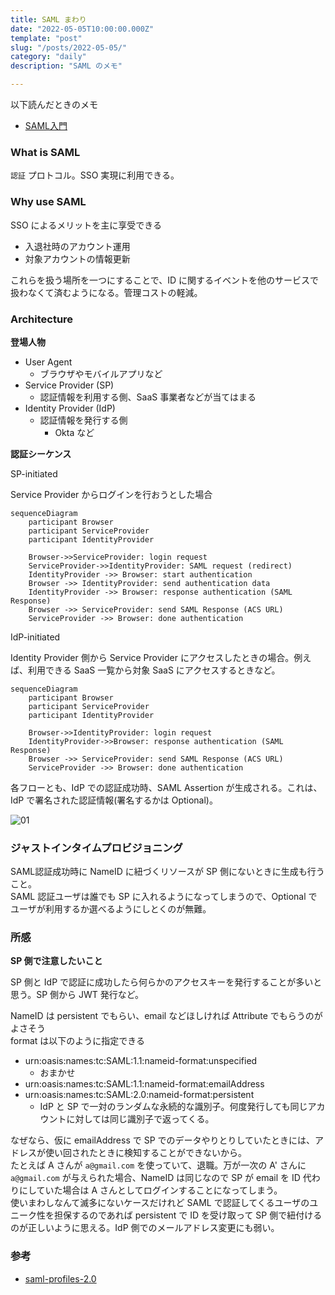 ```yaml
---
title: SAML まわり
date: "2022-05-05T10:00:00.000Z"
template: "post"
slug: "/posts/2022-05-05/"
category: "daily"
description: "SAML のメモ"

---
```


以下読んだときのメモ

- [SAML入門](https://techbookfest.org/product/5255165663772672?productVariantID=5142951254556672)

### What is SAML

`認証` プロトコル。SSO 実現に利用できる。


### Why use SAML

SSO によるメリットを主に享受できる

- 入退社時のアカウント運用
- 対象アカウントの情報更新

これらを扱う場所を一つにすることで、ID に関するイベントを他のサービスで扱わなくて済むようになる。管理コストの軽減。

### Architecture

**登場人物**

- User Agent
  - ブラウザやモバイルアプリなど
- Service Provider (SP)
  - 認証情報を利用する側、SaaS 事業者などが当てはまる
- Identity Provider (IdP)
  - 認証情報を発行する側
    - Okta など


**認証シーケンス**

SP-initiated  

Service Provider からログインを行おうとした場合

```mermaid
sequenceDiagram
    participant Browser
    participant ServiceProvider
    participant IdentityProvider

    Browser->>ServiceProvider: login request
    ServiceProvider->>IdentityProvider: SAML request (redirect)
    IdentityProvider ->> Browser: start authentication
    Browser ->> IdentityProvider: send authentication data
    IdentityProvider ->> Browser: response authentication (SAML Response)
    Browser ->> ServiceProvider: send SAML Response (ACS URL)
    ServiceProvider ->> Browser: done authentication
```

IdP-initiated

Identity Provider 側から Service Provider にアクセスしたときの場合。例えば、利用できる SaaS 一覧から対象 SaaS にアクセスするときなど。  


```mermaid
sequenceDiagram
    participant Browser
    participant ServiceProvider
    participant IdentityProvider

    Browser->>IdentityProvider: login request
    IdentityProvider->>Browser: response authentication (SAML Response)
    Browser ->> ServiceProvider: send SAML Response (ACS URL)
    ServiceProvider ->> Browser: done authentication
```

各フローとも、IdP での認証成功時、SAML Assertion が生成される。これは、IdP で署名された認証情報(署名するかは Optional)。

![01](/media/2022-05-05/01.png)


### ジャストインタイムプロビジョニング

SAML認証成功時に NameID に紐づくリソースが SP 側にないときに生成も行うこと。  
SAML 認証ユーザは誰でも SP に入れるようになってしまうので、Optional でユーザが利用するか選べるようにしとくのが無難。  


### 所感

**SP 側で注意したいこと**


SP 側と IdP で認証に成功したら何らかのアクセスキーを発行することが多いと思う。SP 側から JWT 発行など。

NameID は persistent でもらい、email などほしければ Attribute でもらうのがよさそう  
format は以下のように指定できる  

- urn:oasis:names:tc:SAML:1.1:nameid-format:unspecified
  - おまかせ
- urn:oasis:names:tc:SAML:1.1:nameid-format:emailAddress
- urn:oasis:names:tc:SAML:2.0:nameid-format:persistent
  - IdP と SP で一対のランダムな永続的な識別子。何度発行しても同じアカウントに対しては同じ識別子で返ってくる。

なぜなら、仮に emailAddress で SP でのデータやりとりしていたときには、アドレスが使い回されたときに検知することができないから。  
たとえば A さんが `a@gmail.com` を使っていて、退職。万が一次の A' さんに `a@gmail.com` が与えられた場合、NameID は同じなので SP が email を ID 代わりにしていた場合は A さんとしてログインすることになってしまう。  
使いまわしなんて滅多にないケースだけれど SAML で認証してくるユーザのユニーク性を担保するのであれば persistent で ID を受け取って SP 側で紐付けるのが正しいように思える。IdP 側でのメールアドレス変更にも弱い。  


### 参考

- [saml-profiles-2.0](https://docs.oasis-open.org/security/saml/v2.0/saml-profiles-2.0-os.pdf)